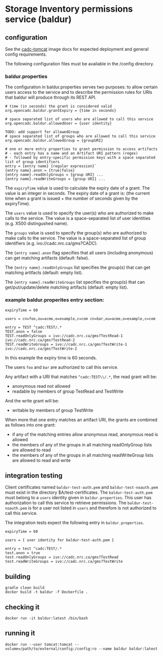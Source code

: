 # Storage Inventory permissions service (baldur)

## configuration
See the <a href="https://github.com/opencadc/docker-base/tree/master/cadc-tomcat">cadc-tomcat</a> image docs 
for expected deployment and general config requirements.

The following configuration files must be available in the /config directory.

### baldur.properties

The configuration in baldur.properties serves two purposes:  to allow certain users access to the service and to describe the permission rules for URIs that baldur will produce through its REST API.
```
# time (in seconds) the grant is considered valid 
org.opencadc.baldur.grantExpiry = {time in seconds}

# space separated list of users who are allowed to call this service
org.opencadc.baldur.allowedUser = {user identity}

TODO: add support for allowedGroup
# space separated list of groups who are allowed to call this service
org.opencadc.baldur.allowedGroup = {groupURI}

# one or more entry properties to grant permission to access artifacts
# - each entry has a name and an Artifact URI pattern (regex)
# - followed by entry-specific permission keys with a space separated list of group identifiers
entry = {entry name} {regular expression}`
{entry name}.anon = {true|false}
{entry name}.readOnlyGroups = {group URI} ...
{entry name}.readWriteGroups = {group URI} ...
```
The `expiryTime` value is used to calculate the expiry date of a grant. The value is an integer in seconds. The expiry date of a grant is: (the current time when a grant is issued + the number of seconds given by the expiryTime).

The `users` value is used to specify the user(s) who are authorized to make calls to the service. The value is a space-separated list of user identities (e.g. X500 distingushed name).

The `groups` value is used to specify the group(s) who are authorized to make calls to the service. The value is a space-separated list of group identifiers (e.g. ivo://cadc.nrc.ca/gms?CADC).

The `{entry name}.anon` flag specifies that all users (including anonymous) can get matching artifacts (default: false).

The `{entry name}.readOnlyGroups` list specifies the group(s) that can get matching artifacts (default: empty list).

The `{entry name}.readWriteGroups` list specifies the group(s) that can get/put/update/delete matching artifacts (default:
empty list).

### example baldur.properites entry section:
```
expiryTime = 60

users = cn=foo,ou=acme,o=example,c=com cn=bar,ou=acme,o=example,c=com

entry = TEST ^cadc:TEST/.*
TEST.anon = false
TEST.readOnlyGroups = ivo://cadc.nrc.ca/gms?TestRead-1 ivo://cadc.nrc.ca/gms?TestRead-2
TEST.readWriteGroups = ivo://cadc.nrc.ca/gms?TestWrite-1 ivo://cadc.nrc.ca/gms?TestWrite-2
```

In this example the expiry time is 60 seconds. 

The users `foo` and `bar` are authorized to call this service.

Any artifact with a URI that matches `^cadc:TEST\\/.*`, the read grant will be:
* anonymous read not allowed
* readable by members of group TestRead and TestWrite

And the write grant will be:
* writable by members of group TestWrite

When more that one entry matches an artifact URI, the grants are combined as follows into one grant:
* if any of the matching entries allow anonymous read, anonymous read is allowed
* the members of any of the groups in all matching readOnlyGroup lists are allowed to read
* the members of any of the groups in all matching readWriteGroup lists are allowed to read and write


## integration testing

Client certificates named `baldur-test-auth.pem` and `baldur-test-noauth.pem` must exist in the directory $A/test-certificates.
The `baldur-test-auth.pem` must belong to a `users` identity given in `baldur.properties`. This user has authorization to call this service to retrieve permissions.
The `baldur-test-noauth.pem` is for a user not listed in `users` and therefore is not authorized to call this service.

The integration tests expect the following entry in `baldur.properties`. 
```
expiryTime = 60

users = { user identity for baldur-test-auth.pem }

entry = test ^cadc:TEST/.*
test.anon = true
test.readOnlyGroups = ivo://cadc.nrc.ca/gms?TestRead
test.readWriteGroups = ivo://cadc.nrc.ca/gms?TestWrite
```

## building

```
gradle clean build
docker build -t baldur -f Dockerfile .
```

## checking it
```
docker run -it baldur:latest /bin/bash
```

## running it
```
docker run --user tomcat:tomcat --volume=/path/to/external/config:/config:ro --name baldur baldur:latest
```

